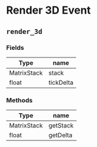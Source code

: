 # Render 3D Event

## `render_3d`

### Fields

| Type        | name      |
| ----------- | --------- |
| MatrixStack | stack     |
| float       | tickDelta |

### Methods

| Type        | name     |
| ----------- | -------- |
| MatrixStack | getStack |
| float       | getDelta |

